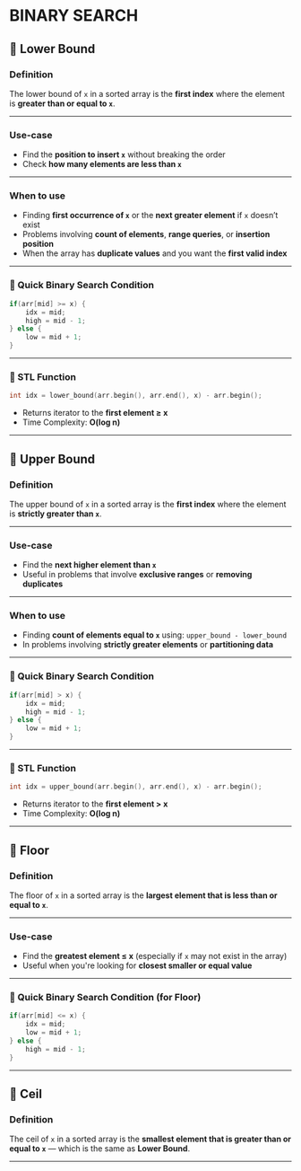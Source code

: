# **BINARY SEARCH**

## 📌 **Lower Bound**

### **Definition**  
The lower bound of `x` in a sorted array is the **first index** where the element is **greater than or equal to `x`**.

---

### **Use-case**   
- Find the **position to insert `x`** without breaking the order  
- Check **how many elements are less than `x`**

---

### **When to use**
- Finding **first occurrence of `x`** or the **next greater element** if `x` doesn’t exist  
- Problems involving **count of elements**, **range queries**, or **insertion position**  
- When the array has **duplicate values** and you want the **first valid index**

---

### 🧠 Quick Binary Search Condition 

```cpp
if(arr[mid] >= x) {
    idx = mid;
    high = mid - 1;
} else {
    low = mid + 1;
}
```

---

### 🔹 STL Function
```cpp
int idx = lower_bound(arr.begin(), arr.end(), x) - arr.begin();
```
- Returns iterator to the **first element ≥ x**
- Time Complexity: **O(log n)**

---

## 📌 **Upper Bound**

### **Definition**  
The upper bound of `x` in a sorted array is the **first index** where the element is **strictly greater than `x`**.

---

### **Use-case**   
- Find the **next higher element than `x`**
- Useful in problems that involve **exclusive ranges** or **removing duplicates**

---

### **When to use**
- Finding **count of elements equal to `x`** using: `upper_bound - lower_bound`
- In problems involving **strictly greater elements** or **partitioning data**

---

### 🧠 Quick Binary Search Condition 

```cpp
if(arr[mid] > x) {
    idx = mid;
    high = mid - 1;
} else {
    low = mid + 1;
}
```

---

### 🔹 STL Function
```cpp
int idx = upper_bound(arr.begin(), arr.end(), x) - arr.begin();
```
- Returns iterator to the **first element > x**
- Time Complexity: **O(log n)**

---

## 📌 **Floor**

### **Definition**  
The floor of `x` in a sorted array is the **largest element that is less than or equal to `x`**.

---

### **Use-case**   
- Find the **greatest element ≤ x** (especially if `x` may not exist in the array)
- Useful when you're looking for **closest smaller or equal value**

---

### 🧠 Quick Binary Search Condition (for Floor)

```cpp
if(arr[mid] <= x) {
    idx = mid;
    low = mid + 1;
} else {
    high = mid - 1;
}
```

---

## 📌 **Ceil**

### **Definition**  
The ceil of `x` in a sorted array is the **smallest element that is greater than or equal to `x`** — which is the same as **Lower Bound**.

---
